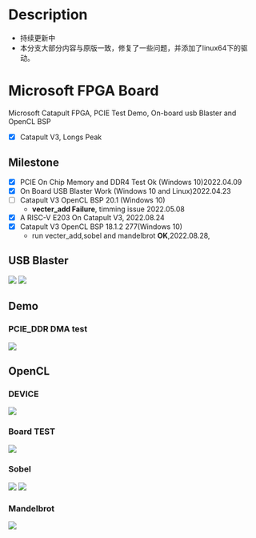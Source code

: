 # Description
- 持续更新中
- 本分支大部分内容与原版一致，修复了一些问题，并添加了linux64下的驱动。

# Microsoft FPGA Board
Microsoft Catapult FPGA, PCIE Test Demo, On-board usb Blaster and OpenCL BSP 

- [x] Catapult V3, Longs Peak

## Milestone
- [x] PCIE On Chip Memory and DDR4 Test Ok (Windows 10)2022.04.09
- [x] On Board USB Blaster Work (Windows 10 and Linux)2022.04.23
- [ ] Catapult V3 OpenCL BSP 20.1 (Windows 10) 
    - **vecter_add Failure**, timming issue 2022.05.08
- [x] A RISC-V E203 On Catapult V3, 2022.08.24
- [x] Catapult V3 OpenCL BSP 18.1.2 277(Windows 10)
   -  run vecter_add,sobel and mandelbrot **OK**,2022.08.28,

## USB Blaster

![](docs/pictures/catapult_card_usb_blaster.jpg)
![](docs/pictures/fpga_programme.jpg)

## Demo

### PCIE_DDR DMA test

![](docs/pictures/pcie_dma_test.jpg)

## OpenCL

### DEVICE

![](docs/pictures/catapult_v3_opencl_device.jpg)

### Board TEST

![](docs/pictures/catapult_v3_opencl_diagnose.jpg)

### Sobel

![](docs/pictures/catapult_v3_opencl_sobel_0.jpg)
![](docs/pictures/catapult_v3_opencl_sobel_1.jpg)

### Mandelbrot

![](docs/pictures/catapult_v3_opencl_mandelbrot_0.jpg)
